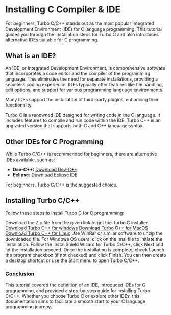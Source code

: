 # Installing C Compiler & IDE

For beginners, Turbo C/C++ stands out as the most popular Integrated Development Environment (IDE) for C language
programming. This tutorial guides you through the installation steps for Turbo C and also introduces alternative IDEs
suitable for C programming.

## What is an IDE?

An IDE, or Integrated Development Environment, is comprehensive software that incorporates a code editor and the
compiler of the programming language. This eliminates the need for separate installations, providing a seamless coding
experience. IDEs typically offer features like file handling, edit options, and support for various programming language
environments.

Many IDEs support the installation of third-party plugins, enhancing their functionality.

Turbo C is a renowned IDE designed for writing code in the C language. It includes features to compile and run code
within the IDE. Turbo C++ is an upgraded version that supports both C and C++ language syntax.

## Other IDEs for C Programming

While Turbo C/C++ is recommended for beginners, there are alternative IDEs available, such as:

- **Dev-C++:** [Download Dev-C++](https://sourceforge.net/projects/orwelldevcpp/)
- **Eclipse:** [Download Eclipse IDE](https://www.eclipse.org/downloads/)

For beginners, Turbo C/C++ is the suggested choice.

## Installing Turbo C/C++

Follow these steps to install Turbo C for C programming:

<procedure>
    <step>Download the Zip file from the given link to get the Turbo C installer.
<tabs>
    <tab title="Windows">
<a href="https://ia801702.us.archive.org/34/items/turbo-cfor-mac-turbo-c.net/Turbo.C.3.2%20for%20windows%20%28turbo-c.net%29.zip">Download Turbo C++ for windows</a>
    </tab>
    <tab title="MacOS">
        <a href="https://ia601702.us.archive.org/34/items/turbo-cfor-mac-turbo-c.net/Turbo%20C%2B%2Bfor%20mac%20%28turbo-c.net%29.dmg">Download Turbo C++ for MacOS</a>
    </tab>
    <tab title="Linux">
<a href="https://archive.org/download/turbo-cfor-mac-turbo-c.net/TURBOC3%20for%20linux%20%28turbo-c.net%29.zip">Download Turbo C++ for Linux</a>
    </tab>
</tabs>
</step>
<step>
Use WinRar or similar software to unzip the downloaded file.
</step>
<step>
For Windows OS users, click on the .msi file to initiate the installation. Follow the InstallShield Wizard for Turbo
C/C++, click <shortcut>Next</shortcut> and let the installation proceed.
</step>
<step>
Once the installation is complete, check <shortcut>Launch the program</shortcut> checkbox (if not checked) and click <shortcut>Finish</shortcut>. You can
then create a desktop shortcut or use the Start menu to open Turbo C/C++.
</step>
</procedure>

### Conclusion

This tutorial covered the definition of an IDE, introduced IDEs for C programming, and provided a step-by-step guide for
installing Turbo C/C++. Whether you choose Turbo C or explore other IDEs, this documentation aims to facilitate a smooth
start to your C language programming journey.